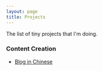 ```yaml
---
layout: page
title: Projects
---
```


The list of tiny projects that I'm doing. 

### Content Creation
- [Blog in Chinese](liwuqiong.com/blog_zh)


